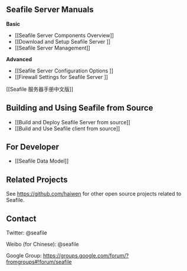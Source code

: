 ## Seafile Server Manuals

**Basic**

* [[Seafile Server Components Overview]]
* [[Download and Setup Seafile Server ]]
* [[Seafile Server Management]]

**Advanced**

* [[Seafile Server Configuration Options ]]
* [[Firewall Settings for Seafile Server ]]

[[Seafile 服务器手册中文版]]

## Building and Using Seafile from Source

* [[Build and Deploy Seafile Server from source]]
* [[Build and Use Seafile client from source]]

## For Developer

* [[Seafile Data Model]]

## Related Projects

See https://github.com/haiwen for other open source projects related to Seafile.

## Contact

Twitter: @seafile

Weibo (for Chinese): @seafile

Google Group: https://groups.google.com/forum/?fromgroups#!forum/seafile